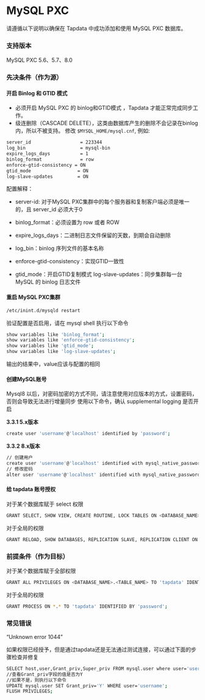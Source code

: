 # MySQL PXC

请遵循以下说明以确保在 Tapdata 中成功添加和使用 MySQL PXC 数据库。

### 支持版本

MySQL PXC 5.6、5.7、8.0

### 先决条件（作为源）

#### 开启 Binlog 和 GTID 模式

- 必须开启 MySQL PXC 的 binlog和GTID模式 ，Tapdata 才能正常完成同步工作。
- 级连删除（CASCADE DELETE），这类由数据库产生的删除不会记录在binlog内，所以不被支持。 修改 `$MYSQL_HOME/mysql.cnf`, 例如:

```bash
server_id                  = 223344
log_bin                    = mysql-bin
expire_logs_days           = 1
binlog_format              = row
enforce-gtid-consistency = ON
gtid_mode                 = ON
log-slave-updates         = ON
```

配置解释：

- server-id: 对于MySQL PXC集群中的每个服务器和复制客户端必须是唯一的，且 server_id 必须大于0

- binlog_format：必须设置为 row 或者 ROW

- expire_logs_days：二进制日志文件保留的天数，到期会自动删除

- log_bin：binlog 序列文件的基本名称

- enforce-gtid-consistency：实现GTID一致性

- gtid_mode：开启GTID复制模式 log-slave-updates：同步集群每一台 MySQL 的 binlog 日志文件


#### 重启 MySQL PXC集群

```bash
/etc/inint.d/mysqld restart
```

验证配置是否启用，请在 mysql shell 执行以下命令

```bash
show variables like 'binlog_format';
show variables like 'enforce-gtid-consistency';
show variables like 'gtid_mode';
show variables like 'log-slave-updates';
```

输出的结果中，value应该与配置的相同



#### 创建MySQL账号

Mysql8 以后，对密码加密的方式不同，请注意使用对应版本的方式，设置密码，否则会导致无法进行增量同步 使用以下命令，确认 supplemental logging 是否开启



**3.3.1 5.x版本**

```bash
create user 'username'@'localhost' identified by 'password';
```

**3.3.2 8.x版本**

```bash
// 创建用户
create user 'username'@'localhost' identified with mysql_native_password by 'password';
// 修改密码
alter user 'username'@'localhost' identified with mysql_native_password by 'password';
```



#### 给 tapdata 账号授权

对于某个数据库赋于 select 权限

```bash
GRANT SELECT, SHOW VIEW, CREATE ROUTINE, LOCK TABLES ON <DATABASE_NAME>.<TABLE_NAME> TO 'tapdata' IDENTIFIED BY 'password';
```

对于全局的权限

```bash
GRANT RELOAD, SHOW DATABASES, REPLICATION SLAVE, REPLICATION CLIENT ON *.* TO 'tapdata' IDENTIFIED BY 'password';
```



### 前提条件（作为目标）

对于某个数据库赋于全部权限

```bash
GRANT ALL PRIVILEGES ON <DATABASE_NAME>.<TABLE_NAME> TO 'tapdata' IDENTIFIED BY 'password';
```



对于全局的权限

```bash
GRANT PROCESS ON *.* TO 'tapdata' IDENTIFIED BY 'password';
```



### 常见错误

“Unknown error 1044”

如果权限已经授予，但是通过tapdata还是无法通过测试连接，可以通过下面的步骤检查并修复

```bash
SELECT host,user,Grant_priv,Super_priv FROM mysql.user where user='username';
//查看Grant_priv字段的值是否为Y
//如果不是，则执行以下命令
UPDATE mysql.user SET Grant_priv='Y' WHERE user='username';
FLUSH PRIVILEGES;
```